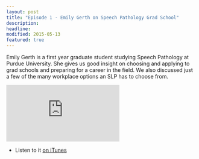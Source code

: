 ```yaml
---
layout: post
title: "Episode 1 - Emily Gerth on Speech Pathology Grad School"
description: 
headline: 
modified: 2015-05-13
featured: true
---
```


Emily Gerth is a first year graduate student studying Speech Pathology at Purdue
University. She gives us good insight on choosing and applying to grad schools
and preparing for a career in the field. We also discussed just a few of the
many workplace options an SLP has to choose from.

<iframe class="soundcloud" scrolling="no" frameborder="no" src="https://w.soundcloud.com/player/?url=https%3A//api.soundcloud.com/tracks/205324614&amp;auto_play=false&amp;hide_related=false&amp;show_comments=true&amp;show_user=true&amp;show_reposts=false&amp;visual=true"></iframe>

- Listen to it [on iTunes](https://itunes.apple.com/us/podcast/speech-path-podcast/id994656448)
